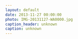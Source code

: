 ```yaml
---
layout: default
date: 2013-11-27 00:00:00
photo: IMG-20131127-WA0000.jpg
caption_header: unknown
caption: unknown
---
```

